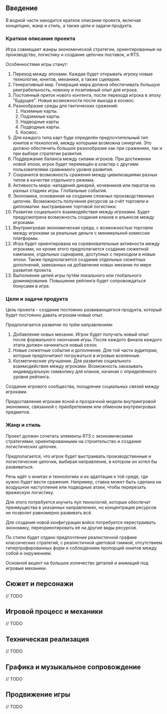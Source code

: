 ## Введение

В водной части находится краткое описание проекта, включая концепцию, жанр и стиль, а также цели и задачи продукта.

### Краткое описание проекта 

Игра совмещает жанры экономической стратегии, ориентированные на производство, логистику и создание цепочек поставок, и RTS.

Особенностями игры станут:

1. Переход между эпохами. Каждая будет открывать игроку новые технологии, юнитов, механики, а также сценарии. 
2. Генеративный мир. Генерация мира должна обеспечивать большую реиграбельность, новизну и позитивный опыт для игрока.
3. Постоянный приток нового контента, после перехода игрока в эпоху "Будущее". Новые возможности после выхода в космос. 
4. Разнообразие среды для тактических сражений:
   1. Наземные карты.
   2. Подземные карты.
   3. Надводные карты
   4. Подводные карты.
   5. Космос.
5. Для каждого типа карт буде определён предпочтительный тип юнитов и технологий, между которыми возможна синергия. Это должно обеспечить большое разнообразие как при сражениях, так и при выборе стратегии развития.
6. Поддержание баланса между силами игроков. При достижении новой эпохи, игрок будет перемещён в кластер с другими пользователями сравнимого уровня развития.
7. Сохранится возможность сражения между цивилизациями разных типов в качестве отдельного режима. 
8. Активность мира: нападения дикарей, кочевников или пиратов на разных стадиях игры. Глобальные события.
9. Экономика, основанная на создании сложных производственных цепочек. Возможность получения ресурсов за счёт торговли и дипломатии. выстраивание торговой логистики. 
10. Развитие социального взаимодействия между игроками. Будет предусмотрена возможность создания кланов и альянсов между игроками.
11. Внутриигровая экономическая среда, с возможностью торговли между игроками за реальные деньги с минимальной комиссии платформы.
12. Игра будет ориентирована на соревновательные активности между игроками, но кроме этого предполагается создание сюжетной кампании, отдельных сценариев, доступных с переходом в новые эпохи. Также предполагается создание отдельных сюжетных дополнений, завязанных на добавление новых механик по мере развития проекта.
13. Выполнение целей игры путём локального или глобального доминирования. Повышение рейтинга будет сопровождаться бонусами в игре.

### Цели и задачи продукта

Цель проекта - создание постоянно развивающегося продукта, который будет постоянно давать игрокам новый опыт.

Предполагается развитие по трём направлениям:

1. Добавление новых механик. Игрок будет получать новый опыт после формального окончания игры. После каждого финала каждого этапа должен начинаться новый сезон.
2. Новые сюжетные события и дополнения. Для той части аудитории, которые предпочитают погружаться в игровые вселенные.
3. Косметические улучшения. Для развития социального взаимодействия между игроками. Возможность заказывать индивидуальную символику для кланов, начиная с определённого уровня рейтинга.

Создание игрового сообщества, поощрение социальных связей между игроками. 

Предоставление игрокам ясной и прозрачной модели внутриигровой экономики, связанной с приобретением или обменом внутреигровых предметов. 

### Жанр и стиль

Проект должен сочетать элементы RTS с экономическими стратегиями, ориентированными на строительство и создание логистических цепочек.

Предполагается, что игрок будет выстраивать производственные и логистические цепочки, выбирая направление, в котором он хотел бы развиваться.

Речь идёт о юнитах и технологиях и их адаптации к той среде, где нужно будет вести сражения. Например, ставка может быть сделана на воздушное наступление или подводные атаки, чтобы перерезать вражескую логистику.

Для этого потребуется изучить пул технологий, которые обеспечат преимущества в указанных направлениях, но концентрация ресурсов не позволит равномерно развивать всё.

Для создания новой конфигурации войск потребуется перестраивать экономику, переориентировать её на другие виды ресурсов.

По стилю будет отдано предпочтение реалистичной графике классических стратегий, с реалистичной цветовой гаммой, отсутствием гипертрофированных форм и соблюдением пропорций юнитов между собой и окружением.

Основной акцент на большое количество деталей и анимаций под игровые механики.

## Сюжет и персонажи

// TODO

## Игровой процесс и механики

// TODO

## Техническая реализация

// TODO

## Графика и музыкальное сопровождение

// TODO

## Продвижение игры

// TODO






